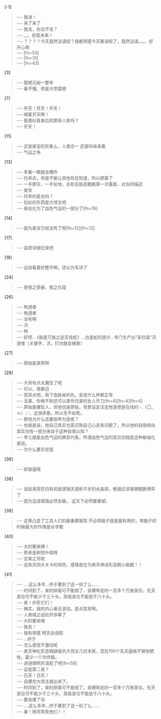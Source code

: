 
[-1] 
>--- 我淦！<br>
>--- 来了来了<br>
>--- 我去，你去不去？<br>
>--- __，初音未来！<br>
>--- ？？？？今天竟然没请假？我都预感今天要请假了，竟然没请。。。。好开心啊<br>
>--- [fn=53]<br>
>--- [fn=31]<br>
>--- [fn=43]<br>

[3] 
>--- 震撼元始一整年<br>
>--- 看不懂，但是大受震撼<br>

[7] 
>--- 开天！开天！开天！<br>
>--- 喊着开天啊！<br>
>--- 是类似昋身后的那些人影吗？<br>
>--- 开天！<br>

[11] 
>--- 这是昊宝的异象么，人类合一 还是叫啥来着<br>
>--- 气运之争<br>

[13] 
>--- 多看一眼就会爆炸<br>
>--- 托举古，但是不能让其他存在知道，所以屏蔽了<br>
>--- 一手撑天，一手扯地，古和无敌态鲲鹏第一次露面，对古的描述<br>
>--- 昊宝<br>
>--- 托举的是古吗？<br>
>--- 拉扯的东西是大领主吧<br>
>--- 昊也化为了血色气运的一部分了[fn=19]<br>

[14] 
>--- 因为昊宝已经没有了呀[fn=12][fn=12]<br>

[17] 
>--- 监控详细记录吧<br>

[18] 
>--- 这段看着好整齐啊，还以为写诗了<br>

[24] 
>--- 是彼之英豪，我之仇寇<br>

[26] 
>--- 殉道者<br>
>--- 殉道者<br>
>--- 没有啊<br>
>--- 汛<br>
>--- 殉<br>
>--- 好吧..《我是万族之逆天伐蛇》...也是蛇的诡计...专门生产出“圣位级”汛道者（关键字，汛，打对就会被吞）<br>

[27] 
>--- 原始是真莽啊<br>

[28] 
>--- 大哥有点太魔怔了吧<br>
>--- 可以，很豪迈<br>
>--- 宽容点吧，吞下血脉亲的仇，变成什么样都正常<br>
>--- 没事，你做不到还可以拿你兄弟的女人开刀[fn=4][fn=4][fn=4]<br>
>--- 原始是魔怔人，但他也是原始，背景设定注定他道德是在线的＼（〇_ｏ）／，这很矛盾，所以生不如死。<br>
>--- 那他为什么还要收申为徒呢？<br>
>--- 也就是说，他自己其实也意识到自己心态有问题了，所以他的自毁倾向其实也有一部分来自于这种自我认知？<br>
>--- 李三就是血色气运的典型代表，所谓血色气运的双刃剑就是这种极端化表现。<br>
>--- 为什么要杀空我<br>

[36] 
>--- 好装逼哦<br>

[38] 
>--- 说起来现在钧有初版逻辑天道和子牙的水晶球，勉强应该够跟鲲鹏博弈了<br>
>--- 因为这成城墙必然会破。
这天下必然要重塑。<br>

[39] 
>--- 这章凸显了工具人们的最重要属性:不必带脑子就是最有用的，带脑子的时候最大的作用是水字数<br>

[40] 
>--- 大的要来辣！<br>
>--- 原来是刷怪升级呀<br>
>--- 玄紫之月呢<br>
>--- 这些天四大关卡的攻防，感情是在为昊天神话形态刷小骷髅！！<br>

[41] 
>--- ....这么多年...终于要到了这一刻了么......<br>
>--- 时间到了，昊的排面可不能弱了，自爆带走的一百多个万族圣位，先天圣位可不能少于三十头，高级圣位不能低于八十头。<br>
>--- 昊！炸死它们！<br>
>--- 确实，我的内心毫无波动。差点意思啊。<br>
>--- 人类城之战拉开序幕了<br>
>--- 大的要来哩<br>
>--- 我去！<br>
>--- 我有预感 明天会请假<br>
>--- ...终于<br>
>--- 怎么感觉不激动呢<br>
>--- 昊天神化形态残缺版坑大领主几份本质，现在100个先天逼格不够他牺牲，最少一个次终极。<br>
>--- 讲道理明天请假了吧[fn=58]<br>
>--- 这是第二昊？<br>
>--- 日天！日天！<br>
>--- 自爆完大领主就出来了。<br>
>--- 时间到了，昊的排面可不能弱了，自爆带走的一百多个万族圣位，先天圣位可不能少于三十头，高级圣位不能低于八十头。<br>
>--- 要自爆了😋<br>
>--- ....这么多年...终于要到了这一刻了么......<br>
>--- 昊！明天弄死他们！！<br>
